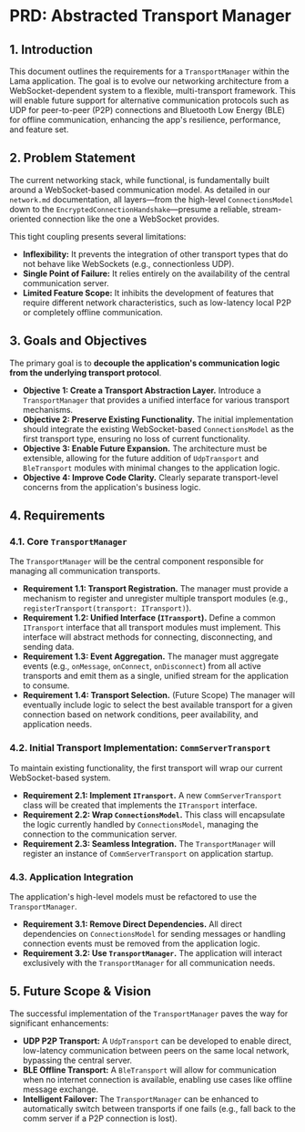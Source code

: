 # PRD: Abstracted Transport Manager

## 1. Introduction

This document outlines the requirements for a `TransportManager` within the Lama application. The goal is to evolve our networking architecture from a WebSocket-dependent system to a flexible, multi-transport framework. This will enable future support for alternative communication protocols such as UDP for peer-to-peer (P2P) connections and Bluetooth Low Energy (BLE) for offline communication, enhancing the app's resilience, performance, and feature set.

## 2. Problem Statement

The current networking stack, while functional, is fundamentally built around a WebSocket-based communication model. As detailed in our `network.md` documentation, all layers—from the high-level `ConnectionsModel` down to the `EncryptedConnectionHandshake`—presume a reliable, stream-oriented connection like the one a WebSocket provides.

This tight coupling presents several limitations:
-   **Inflexibility:** It prevents the integration of other transport types that do not behave like WebSockets (e.g., connectionless UDP).
-   **Single Point of Failure:** It relies entirely on the availability of the central communication server.
-   **Limited Feature Scope:** It inhibits the development of features that require different network characteristics, such as low-latency local P2P or completely offline communication.

## 3. Goals and Objectives

The primary goal is to **decouple the application's communication logic from the underlying transport protocol**.

-   **Objective 1: Create a Transport Abstraction Layer.** Introduce a `TransportManager` that provides a unified interface for various transport mechanisms.
-   **Objective 2: Preserve Existing Functionality.** The initial implementation should integrate the existing WebSocket-based `ConnectionsModel` as the first transport type, ensuring no loss of current functionality.
-   **Objective 3: Enable Future Expansion.** The architecture must be extensible, allowing for the future addition of `UdpTransport` and `BleTransport` modules with minimal changes to the application logic.
-   **Objective 4: Improve Code Clarity.** Clearly separate transport-level concerns from the application's business logic.

## 4. Requirements

### 4.1. Core `TransportManager`

The `TransportManager` will be the central component responsible for managing all communication transports.

-   **Requirement 1.1: Transport Registration.** The manager must provide a mechanism to register and unregister multiple transport modules (e.g., `registerTransport(transport: ITransport)`).
-   **Requirement 1.2: Unified Interface (`ITransport`).** Define a common `ITransport` interface that all transport modules must implement. This interface will abstract methods for connecting, disconnecting, and sending data.
-   **Requirement 1.3: Event Aggregation.** The manager must aggregate events (e.g., `onMessage`, `onConnect`, `onDisconnect`) from all active transports and emit them as a single, unified stream for the application to consume.
-   **Requirement 1.4: Transport Selection.** (Future Scope) The manager will eventually include logic to select the best available transport for a given connection based on network conditions, peer availability, and application needs.

### 4.2. Initial Transport Implementation: `CommServerTransport`

To maintain existing functionality, the first transport will wrap our current WebSocket-based system.

-   **Requirement 2.1: Implement `ITransport`.** A new `CommServerTransport` class will be created that implements the `ITransport` interface.
-   **Requirement 2.2: Wrap `ConnectionsModel`.** This class will encapsulate the logic currently handled by `ConnectionsModel`, managing the connection to the communication server.
-   **Requirement 2.3: Seamless Integration.** The `TransportManager` will register an instance of `CommServerTransport` on application startup.

### 4.3. Application Integration

The application's high-level models must be refactored to use the `TransportManager`.

-   **Requirement 3.1: Remove Direct Dependencies.** All direct dependencies on `ConnectionsModel` for sending messages or handling connection events must be removed from the application logic.
-   **Requirement 3.2: Use `TransportManager`.** The application will interact exclusively with the `TransportManager` for all communication needs.

## 5. Future Scope & Vision

The successful implementation of the `TransportManager` paves the way for significant enhancements:

-   **UDP P2P Transport:** A `UdpTransport` can be developed to enable direct, low-latency communication between peers on the same local network, bypassing the central server.
-   **BLE Offline Transport:** A `BleTransport` will allow for communication when no internet connection is available, enabling use cases like offline message exchange.
-   **Intelligent Failover:** The `TransportManager` can be enhanced to automatically switch between transports if one fails (e.g., fall back to the comm server if a P2P connection is lost). 